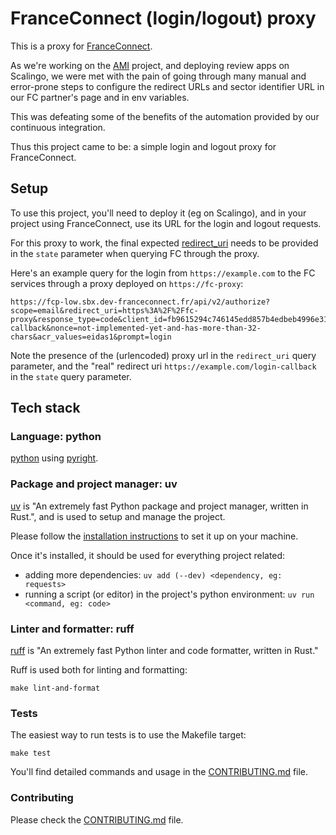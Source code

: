 # FranceConnect (login/logout) proxy

This is a proxy for [FranceConnect](https://docs.partenaires.franceconnect.gouv.fr/).

As we're working on the [AMI](github.com/numerique-gouv/ami-notifications-api)
project, and deploying review apps on Scalingo, we were met with the pain of
going through many manual and error-prone steps to configure the redirect URLs
and sector identifier URL in our FC partner's page and in env variables.

This was defeating some of the benefits of the automation provided by our
continuous integration.

Thus this project came to be: a simple login and logout proxy for FranceConnect.

## Setup

To use this project, you'll need to deploy it (eg on Scalingo), and in your
project using FranceConnect, use its URL for the login and logout requests.

For this proxy to work, the final expected
[redirect_uri](https://docs.partenaires.franceconnect.gouv.fr/fs/fs-technique/fs-technique-endpoints/#authorization-endpoint)
needs to be provided in the `state` parameter when querying FC through the proxy.


Here's an example query for the login from `https://example.com` to the FC services
through a proxy deployed on `https://fc-proxy`:

```
https://fcp-low.sbx.dev-franceconnect.fr/api/v2/authorize?scope=email&redirect_uri=https%3A%2F%2Ffc-proxy&response_type=code&client_id=fb9615294c746145edd857b4edbeb4996e316ae1712ed2bb361150a1e6cd8c6f&state=https%3A%2F%2Fexample.com%2Flogin-callback&nonce=not-implemented-yet-and-has-more-than-32-chars&acr_values=eidas1&prompt=login
```

Note the presence of the (urlencoded) proxy url in the `redirect_uri` query
parameter, and the "real" redirect uri `https://example.com/login-callback` in
the `state` query parameter.


## Tech stack

### Language: python

[python](https://docs.python.org) using
[pyright](https://github.com/microsoft/pyright).

### Package and project manager: uv

[uv](https://docs.astral.sh/uv/) is "An extremely fast Python package and
project manager, written in Rust.", and is used to setup and manage the project.

Please follow the [installation
instructions](https://docs.astral.sh/uv/getting-started/installation/) to set it
up on your machine.

Once it's installed, it should be used for everything project related:
- adding more dependencies: `uv add (--dev) <dependency, eg: requests>`
- running a script (or editor) in the project's python environment: `uv run
<command, eg: code>`

### Linter and formatter: ruff

[ruff](https://docs.astral.sh/ruff/) is "An extremely fast Python linter and
code formatter, written in Rust."

Ruff is used both for linting and formatting:
```shell
make lint-and-format
```

### Tests

The easiest way to run tests is to use the Makefile target:
```
make test
```

You'll find detailed commands and usage in the [CONTRIBUTING.md](CONTRIBUTING.md) file.


### Contributing

Please check the [CONTRIBUTING.md](CONTRIBUTING.md) file.
